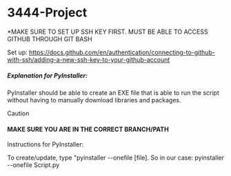 # 3444-Project

*MAKE SURE TO SET UP SSH KEY FIRST. MUST BE ABLE TO ACCESS GITHUB THROUGH GIT BASH

Set up: https://docs.github.com/en/authentication/connecting-to-github-with-ssh/adding-a-new-ssh-key-to-your-github-account

##### Explanation for PyInstaller:

PyInstaller should be able to create an EXE file that is able to run the script without having to manually download libraries and packages.

> [!CAUTION]
> #### MAKE SURE YOU ARE IN THE CORRECT BRANCH/PATH
Instructions for PyInstaller:

To create/update, type "pyinstaller --onefile [file].
So in our case: 
    pyinstaller --onefile Script.py




